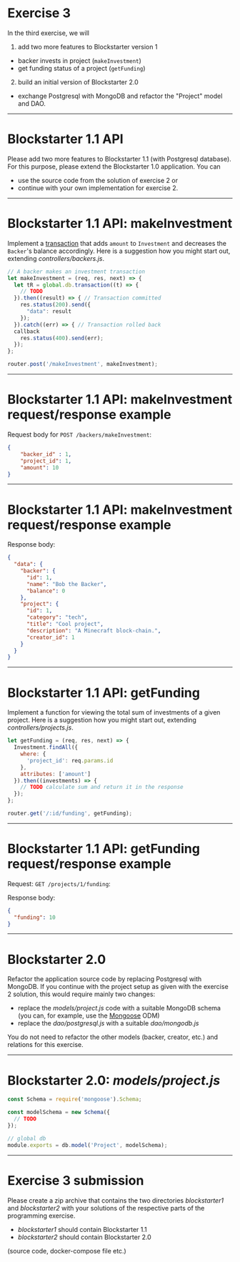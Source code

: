 <!-- page_number: true -->
<!-- footer: AEC 2017 | Tai, Klems, Eberhardt | ise.tu-berlin.de -->

# Exercise 3

In the third exercise, we will
1. add two more features to Blockstarter version 1
  - backer invests in project (`makeInvestment`)
  - get funding status of a project (`getFunding`)
2. build an initial version of Blockstarter 2.0
  - exchange Postgresql with MongoDB and refactor the "Project" model and DAO.

---

# Blockstarter 1.1 API

Please add two more features to Blockstarter 1.1 (with Postgresql database). For this purpose, please extend the Blockstarter 1.0 application. You can 
- use the source code from the solution of exercise 2 or 
- continue with your own implementation for exercise 2.

---

# Blockstarter 1.1 API: makeInvestment

Implement a [transaction](http://docs.sequelizejs.com/manual/tutorial/transactions.html) that adds `amount` to `Investment` and decreases the `Backer`'s balance accordingly. Here is a suggestion how you might start out, extending _controllers/backers.js_.

```javascript
// A backer makes an investment transaction
let makeInvestment = (req, res, next) => {
  let tR = global.db.transaction((t) => {
    // TODO
  }).then((result) => { // Transaction committed
    res.status(200).send({
      "data": result
    });
  }).catch((err) => { // Transaction rolled back
  callback
    res.status(400).send(err);
  });
};

router.post('/makeInvestment', makeInvestment);
```
---

# Blockstarter 1.1 API: makeInvestment request/response example

Request body for `POST /backers/makeInvestment`:

```json
{
	"backer_id" : 1,
	"project_id": 1,
	"amount": 10
}
```

---

# Blockstarter 1.1 API: makeInvestment request/response example

Response body:

```json
{
  "data": {
    "backer": {
      "id": 1,
      "name": "Bob the Backer",
      "balance": 0
    },
    "project": {
      "id": 1,
      "category": "tech",
      "title": "Cool project",
      "description": "A Minecraft block-chain.",
      "creator_id": 1
    }
  }
}
```

---

# Blockstarter 1.1 API: getFunding

Implement a function for viewing the total sum of investments of a given project. Here is a suggestion how you might start out, extending _controllers/projects.js_.

```javascript
let getFunding = (req, res, next) => {
  Investment.findAll({
    where: {
      'project_id': req.params.id
    },
    attributes: ['amount']
  }).then((investments) => { 
    // TODO calculate sum and return it in the response      
  });
};

router.get('/:id/funding', getFunding);
```

---

# Blockstarter 1.1 API: getFunding request/response example

Request: `GET /projects/1/funding`:

Response body:

```json
{
  "funding": 10
}
```

---

# Blockstarter 2.0

Refactor the application source code by replacing Postgresql with MongoDB. If you continue with the project setup as given with the exercise 2 solution, this would require mainly two changes:
- replace the _models/project.js_ code with a suitable MongoDB schema (you can, for example, use the [Mongoose](http://mongoosejs.com/) ODM)
- replace the _dao/postgresql.js_ with a suitable _dao/mongodb.js_

You do not need to refactor the other models (backer, creator, etc.) and relations for this exercise.


---

# Blockstarter 2.0: _models/project.js_

```javascript
const Schema = require('mongoose').Schema;

const modelSchema = new Schema({
  // TODO
});

// global db
module.exports = db.model('Project', modelSchema);

```

---

# Exercise 3 submission

Please create a zip archive that contains the two directories _blockstarter1_ and _blockstarter2_ with your solutions of the respective parts of the programming exercise.
- _blockstarter1_ should contain Blockstarter 1.1
- _blockstarter2_ should contain Blockstarter 2.0

(source code, docker-compose file etc.)